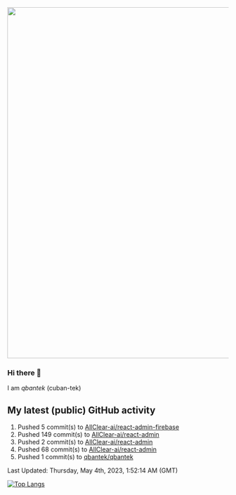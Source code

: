 <img src="https://user-images.githubusercontent.com/1090192/231227350-b13c0797-9e41-42a4-ab5c-d0e234d2a3d2.png" width="800px" />

### Hi there 👋

I am *qbantek* (cuban-tek)

<!--
**qbantek/qbantek** is a ✨ _special_ ✨ repository because its `README.md` (this file) appears on your GitHub profile.

Here are some ideas to get you started:

- 🔭 I’m currently working on ...
- 🌱 I’m currently learning ...
- 👯 I’m looking to collaborate on ...
- 🤔 I’m looking for help with ...
- 💬 Ask me about ...
- 📫 How to reach me: ...
- 😄 Pronouns: ...
- ⚡ Fun fact: ...
-->

## My latest (public) GitHub activity
<!--RECENT_ACTIVITY:start-->
1. Pushed 5 commit(s) to [AllClear-ai/react-admin-firebase](https://github.com/AllClear-ai/react-admin-firebase)<br>
2. Pushed 149 commit(s) to [AllClear-ai/react-admin](https://github.com/AllClear-ai/react-admin)<br>
3. Pushed 2 commit(s) to [AllClear-ai/react-admin](https://github.com/AllClear-ai/react-admin)<br>
4. Pushed 68 commit(s) to [AllClear-ai/react-admin](https://github.com/AllClear-ai/react-admin)<br>
5. Pushed 1 commit(s) to [qbantek/qbantek](https://github.com/qbantek/qbantek)<br>
<!--RECENT_ACTIVITY:end-->

<!--RECENT_ACTIVITY:last_update-->
Last Updated: Thursday, May 4th, 2023, 1:52:14 AM (GMT)
<!--RECENT_ACTIVITY:last_update_end-->


[![Top Langs](https://github-readme-stats.vercel.app/api/top-langs/?username=qbantek&langs_count=10&hide_progress=true)](https://github.com/anuraghazra/github-readme-stats)
